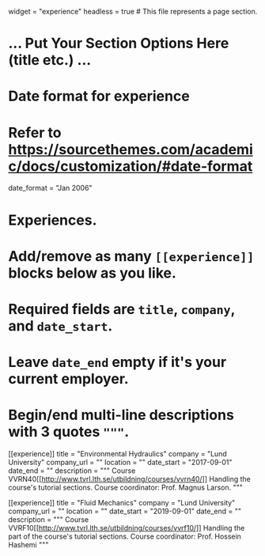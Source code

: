 widget = "experience"
headless = true  # This file represents a page section.

# ... Put Your Section Options Here (title etc.) ...

# Date format for experience
#   Refer to https://sourcethemes.com/academic/docs/customization/#date-format
date_format = "Jan 2006"

# Experiences.
#   Add/remove as many `[[experience]]` blocks below as you like.
#   Required fields are `title`, `company`, and `date_start`.
#   Leave `date_end` empty if it's your current employer.
#   Begin/end multi-line descriptions with 3 quotes `"""`.
[[experience]]
  title = "Environmental Hydraulics"
  company = "Lund University"
  company_url = ""
  location = ""
  date_start = "2017-09-01"
  date_end = ""
  description = """
  Course VVRN40[[http://www.tvrl.lth.se/utbildning/courses/vvrn40/]]
  Handling the course's tutorial sections.
  Course coordinator: Prof. Magnus Larson.
  """

[[experience]]
  title = "Fluid Mechanics"
  company = "Lund University"
  company_url = ""
  location = ""
  date_start = "2019-09-01"
  date_end = ""
  description = """
  Course VVRF10[[http://www.tvrl.lth.se/utbildning/courses/vvrf10/]]
  Handling the part of the course's tutorial sections.
  Course coordinator: Prof. Hossein Hashemi
  """
